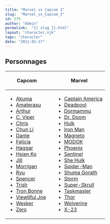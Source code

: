 ```yaml
---
title: "Marvel vs Capcom 3"
slug:  "Marvel_vs_Capcom_3"
id: 579
author: "Admin"
permalink:  "{{ slug }}.html"
layout: "character.njk"
tags: "character"
date: "2011-03-17"
---
```


## Personnages

<table>
<thead>
<tr class="header">
<th><p>Capcom</p></th>
<th></th>
<th><p>Marvel</p></th>
</tr>
</thead>
<tbody>
<tr class="odd">
<td><ul>
<li><a href="Marvel_vs_Capcom_3/Akuma" title="wikilink">Akuma</a></li>
<li><a href="Marvel_vs_Capcom_3/Amaterasu"
title="wikilink">Amaterasu</a></li>
<li><a href="Marvel_vs_Capcom_3/Arthur" title="wikilink">Arthur</a></li>
<li><a href="Marvel_vs_Capcom_3/C._Viper" title="wikilink">C.
Viper</a></li>
<li><a href="Marvel_vs_Capcom_3/Chris" title="wikilink">Chris</a></li>
<li><a href="Marvel_vs_Capcom_3/Chun_Li" title="wikilink">Chun
Li</a></li>
<li><a href="Marvel_vs_Capcom_3/Dante" title="wikilink">Dante</a></li>
<li><a href="Marvel_vs_Capcom_3/Felicia"
title="wikilink">Felicia</a></li>
<li><a href="Marvel_vs_Capcom_3/Haggar" title="wikilink">Haggar</a></li>
<li><a href="Marvel_vs_Capcom_3/Hsien_Ko" title="wikilink">Hsien
Ko</a></li>
<li><a href="Marvel_vs_Capcom_3/Jill" title="wikilink">Jill</a></li>
<li><a href="Marvel_vs_Capcom_3/Morrigan"
title="wikilink">Morrigan</a></li>
<li><a href="Marvel_vs_Capcom_3/Ryu" title="wikilink">Ryu</a></li>
<li><a href="Marvel_vs_Capcom_3/Spencer"
title="wikilink">Spencer</a></li>
<li><a href="Marvel_vs_Capcom_3/Trish" title="wikilink">Trish</a></li>
<li><a href="Marvel_vs_Capcom_3/Tron_Bonne" title="wikilink">Tron
Bonne</a></li>
<li><a href="Marvel_vs_Capcom_3/Viewtiful_Joe"
title="wikilink">Viewtiful Joe</a></li>
<li><a href="Marvel_vs_Capcom_3/Wesker" title="wikilink">Wesker</a></li>
<li><a href="Marvel_vs_Capcom_3/Zero" title="wikilink">Zero</a></li>
</ul></td>
<td></td>
<td><ul>
<li><a href="Marvel_vs_Capcom_3/Captain_America"
title="wikilink">Captain America</a></li>
<li><a href="Marvel_vs_Capcom_3/Deadpool"
title="wikilink">Deadpool</a></li>
<li><a href="Marvel_vs_Capcom_3/Dormammu"
title="wikilink">Dormammu</a></li>
<li><a href="Marvel_vs_Capcom_3/Dr._Doom" title="wikilink">Dr.
Doom</a></li>
<li><a href="Marvel_vs_Capcom_3/Hulk" title="wikilink">Hulk</a></li>
<li><a href="Marvel_vs_Capcom_3/Iron_Man" title="wikilink">Iron
Man</a></li>
<li><a href="Marvel_vs_Capcom_3/Magneto"
title="wikilink">Magneto</a></li>
<li><a href="Marvel_vs_Capcom_3/MODOK" title="wikilink">MODOK</a></li>
<li><a href="Marvel_vs_Capcom_3/Phoenix"
title="wikilink">Phoenix</a></li>
<li><a href="Marvel_vs_Capcom_3/Sentinel"
title="wikilink">Sentinel</a></li>
<li><a href="Marvel_vs_Capcom_3/She_Hulk" title="wikilink">She
Hulk</a></li>
<li><a href="Marvel_vs_Capcom_3/Spider-Man"
title="wikilink">Spider-Man</a></li>
<li><a href="Marvel_vs_Capcom_3/Shuma_Gorath" title="wikilink">Shuma
Gorath</a></li>
<li><a href="Marvel_vs_Capcom_3/Storm" title="wikilink">Storm</a></li>
<li><a href="Marvel_vs_Capcom_3/Super-Skrull"
title="wikilink">Super-Skrull</a></li>
<li><a href="Marvel_vs_Capcom_3/Taskmaster"
title="wikilink">Taskmaster</a></li>
<li><a href="Marvel_vs_Capcom_3/Thor" title="wikilink">Thor</a></li>
<li><a href="Marvel_vs_Capcom_3/Wolverine"
title="wikilink">Wolverine</a></li>
<li><a href="Marvel_vs_Capcom_3/X-23" title="wikilink">X-23</a></li>
</ul></td>
</tr>
</tbody>
</table>

